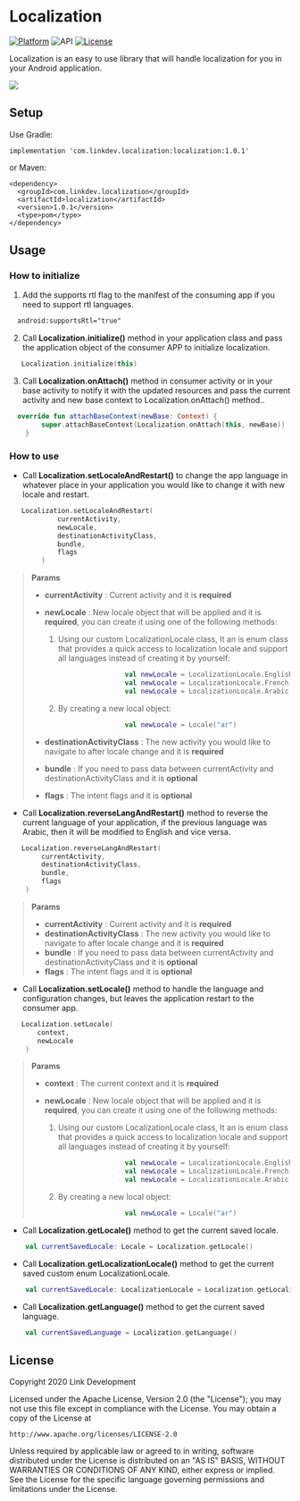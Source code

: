 # Localization

[![Platform](https://img.shields.io/badge/platform-android-brightgreen.svg)](https://developer.android.com/index.html)
![API](https://img.shields.io/badge/Min--SDK-21-yellowgreen)
[![License](https://img.shields.io/badge/license-Apache%202.0-blue.svg)](http://www.apache.org/licenses/LICENSE-2.0)

Localization is an easy to use library that will handle localization for you in your Android application.

![](images/localization_sample.gif)

## Setup

Use Gradle:
```
implementation 'com.linkdev.localization:localization:1.0.1'
```
or Maven:
```
<dependency>
  <groupId>com.linkdev.localization</groupId>
  <artifactId>localization</artifactId>
  <version>1.0.1</version>
  <type>pom</type>
</dependency>
```

## Usage
### How to initialize

1. Add the supports rtl flag to the manifest of the consuming app if you need to support rtl languages.
```xml
  android:supportsRtl="true"
```

2. Call **Localization.initialize()** method in your application class and pass the application object of the consumer APP to initialize localization.
```kotlin
   Localization.initialize(this)
```

3. Call **Localization.onAttach()** method in consumer activity or in your base activity to notify it with the updated resources and pass the current activity and new base context to Localization.onAttach() method..

```kotlin
  override fun attachBaseContext(newBase: Context) {
        super.attachBaseContext(Localization.onAttach(this, newBase))
    }
```

### How to use

* Call **Localization.setLocaleAndRestart()** to change the app language in whatever place in your application you would like to change it with new locale and restart.
```kotlin
   Localization.setLocaleAndRestart(
            currentActivity,
            newLocale,
            destinationActivityClass,
            bundle,
            flags 
        )
```

>  **Params**
>   * **currentActivity** : Current activity and it is **required**
>   * **newLocale** : New locale object that will be applied and it is **required**, you can create it using one of the following methods:
>        1. Using our custom LocalizationLocale class, It an is enum class that provides a quick access to localization locale and support all languages instead of creating it by yourself:
>
>        ``` kotlin
>                            val newLocale = LocalizationLocale.English
>                            val newLocale = LocalizationLocale.French
>                            val newLocale = LocalizationLocale.Arabic
>        ```
>
>        2. By creating a new local object:
>
>        ``` kotlin
>                            val newLocale = Locale("ar")
>        ```
>   * **destinationActivityClass** : The new activity you would like to navigate to after locale change and it is **required**
>   * **bundle** : If you need to pass data between currentActivity and destinationActivityClass and it is **optional**
>   * **flags** : The intent flags and it is **optional**


* Call **Localization.reverseLangAndRestart()** method to reverse the current language of your application, if the previous language was Arabic, then it will be modified to English and vice versa.

```kotlin
   Localization.reverseLangAndRestart(
        currentActivity,
        destinationActivityClass,
        bundle,
        flags
    )
```
>  **Params**
>   * **currentActivity** : Current activity and it is **required**
>   * **destinationActivityClass** : The new activity you would like to navigate to after locale change and it is **required**
>   * **bundle** : If you need to pass data between currentActivity and destinationActivityClass and it is **optional**
>   * **flags** : The intent flags and it is **optional**


* Call **Localization.setLocale()** method to handle the language and configuration changes, but leaves the application restart to the consumer app.
```kotlin
   Localization.setLocale(
       context, 
       newLocale
    )
```
>  **Params**
>   * **context** : The current context and it is **required**
>   * **newLocale** : New locale object that will be applied and it is **required**, you can create it using one of the following methods:
>
>        1. Using our custom LocalizationLocale class, It an is enum class that provides a quick access to localization locale and support all languages instead of creating it by yourself:
>
>        ``` kotlin
>                            val newLocale = LocalizationLocale.English
>                            val newLocale = LocalizationLocale.French
>                            val newLocale = LocalizationLocale.Arabic
>        ```
>
>        2. By creating a new local object:
>
>        ``` kotlin
>                            val newLocale = Locale("ar")
>        ```

* Call **Localization.getLocale()** method to get the current saved locale.
```kotlin
    val currentSavedLocale: Locale = Localization.getLocale()
```

* Call **Localization.getLocalizationLocale()** method to get the current saved custom enum LocalizationLocale.
```kotlin
    val currentSavedLocale: LocalizationLocale = Localization.getLocalizationLocale()
```


* Call **Localization.getLanguage()** method to get the current saved language.

```kotlin
    val currentSavedLanguage = Localization.getLanguage()
```

## License
Copyright 2020 Link Development

Licensed under the Apache License, Version 2.0 (the "License");
you may not use this file except in compliance with the License.
You may obtain a copy of the License at

    http://www.apache.org/licenses/LICENSE-2.0

Unless required by applicable law or agreed to in writing, software
distributed under the License is distributed on an "AS IS" BASIS,
WITHOUT WARRANTIES OR CONDITIONS OF ANY KIND, either express or implied.
See the License for the specific language governing permissions and
limitations under the License.


